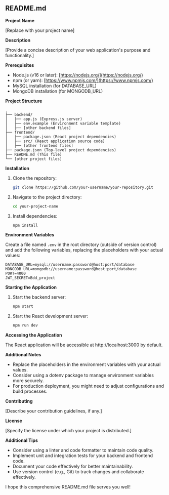 ## README.md

**Project Name**

[Replace with your project name]

**Description**

[Provide a concise description of your web application's purpose and functionality.]

**Prerequisites**

- Node.js (v16 or later): [https://nodejs.org/](https://nodejs.org/)
- npm (or yarn): [https://www.npmjs.com/](https://www.npmjs.com/)
- MySQL installation (for DATABASE_URL)
- MongoDB installation (for MONGODB_URL)

**Project Structure**

```
.
├── backend/
│   ├── app.js (Express.js server)
│   ├── env.example (Environment variable template)
│   ├── [other backend files]
├── frontend/
│   ├── package.json (React project dependencies)
│   ├── src/ (React application source code)
│   ├── [other frontend files]
├── package.json (Top-level project dependencies)
├── README.md (This file)
└── [other project files]
```

**Installation**

1. Clone the repository:

   ```bash
   git clone https://github.com/your-username/your-repository.git
   ```

2. Navigate to the project directory:

   ```bash
   cd your-project-name
   ```

3. Install dependencies:

   ```bash
   npm install
   ```

**Environment Variables**

Create a file named `.env` in the root directory (outside of version control) and add the following variables, replacing the placeholders with your actual values:

```
DATABASE_URL=mysql://username:password@host:port/database
MONGODB_URL=mongodb://username:password@host:port/database
PORT=4000
JWT_SECRET=Bdd_project
```

**Starting the Application**

1. Start the backend server:

   ```bash
   npm start
   ```

2. Start the React development server:

   ```bash
   npm run dev
   ```

**Accessing the Application**

The React application will be accessible at http://localhost:3000 by default.

**Additional Notes**

- Replace the placeholders in the environment variables with your actual values.
- Consider using a dotenv package to manage environment variables more securely.
- For production deployment, you might need to adjust configurations and build processes.

**Contributing**

[Describe your contribution guidelines, if any.]

**License**

[Specify the license under which your project is distributed.]

**Additional Tips**

- Consider using a linter and code formatter to maintain code quality.
- Implement unit and integration tests for your backend and frontend code.
- Document your code effectively for better maintainability.
- Use version control (e.g., Git) to track changes and collaborate effectively.

I hope this comprehensive README.md file serves you well!
